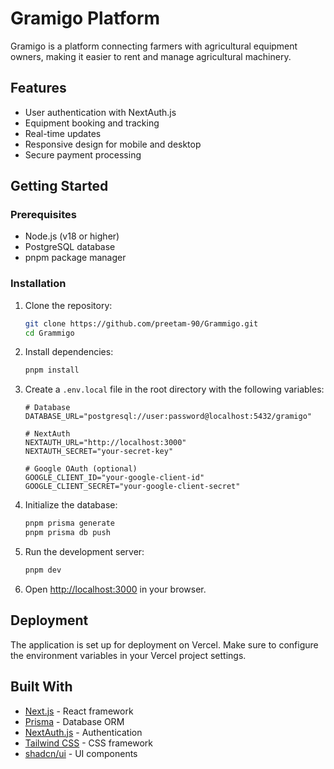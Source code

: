 # Gramigo Platform

Gramigo is a platform connecting farmers with agricultural equipment owners, making it easier to rent and manage agricultural machinery.

## Features

- User authentication with NextAuth.js
- Equipment booking and tracking
- Real-time updates
- Responsive design for mobile and desktop
- Secure payment processing

## Getting Started

### Prerequisites

- Node.js (v18 or higher)
- PostgreSQL database
- pnpm package manager

### Installation

1. Clone the repository:
   ```bash
   git clone https://github.com/preetam-90/Grammigo.git
   cd Grammigo
   ```

2. Install dependencies:
   ```bash
   pnpm install
   ```

3. Create a `.env.local` file in the root directory with the following variables:
   ```
   # Database
   DATABASE_URL="postgresql://user:password@localhost:5432/gramigo"

   # NextAuth
   NEXTAUTH_URL="http://localhost:3000"
   NEXTAUTH_SECRET="your-secret-key"

   # Google OAuth (optional)
   GOOGLE_CLIENT_ID="your-google-client-id"
   GOOGLE_CLIENT_SECRET="your-google-client-secret"
   ```

4. Initialize the database:
   ```bash
   pnpm prisma generate
   pnpm prisma db push
   ```

5. Run the development server:
   ```bash
   pnpm dev
   ```

6. Open [http://localhost:3000](http://localhost:3000) in your browser.

## Deployment

The application is set up for deployment on Vercel. Make sure to configure the environment variables in your Vercel project settings.

## Built With

- [Next.js](https://nextjs.org/) - React framework
- [Prisma](https://www.prisma.io/) - Database ORM
- [NextAuth.js](https://next-auth.js.org/) - Authentication
- [Tailwind CSS](https://tailwindcss.com/) - CSS framework
- [shadcn/ui](https://ui.shadcn.com/) - UI components
